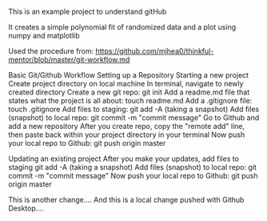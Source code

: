 This is an example project to understand gitHub

It creates a simple polynomial fit of randomized data and a plot
using numpy and matplotlib

Used the procedure from:
    https://github.com/mjhea0/thinkful-mentor/blob/master/git-workflow.md

Basic Git/Github Workflow
    Setting up a Repository
    Starting a new project
    Create project directory on local machine
    In terminal, navigate to newly created directory
    Create a new git repo: git init
    Add a readme.md file that states what the project is all about: touch readme.md
    Add a .gitignore file: touch .gitignore
    Add files to staging: git add -A (taking a snapshot)
    Add files (snapshot) to local repo: git commit -m "commit message"
    Go to Github and add a new repository
    After you create repo, copy the "remote add" line, then paste back within your project directory in your terminal
    Now push your local repo to Github: git push origin master

Updating an existing project
    After you make your updates, add files to staging git add -A (taking a snapshot)
    Add files (snapshot) to local repo: git commit -m "commit message"
    Now push your local repo to Github: git push origin master
    
This is another change....
And this is a local change pushed with Github Desktop....

